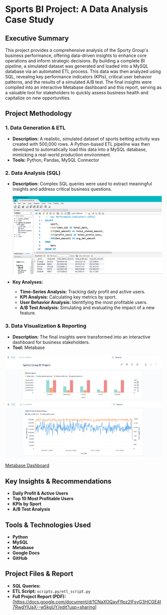 # Sports BI Project: A Data Analysis Case Study

## Executive Summary
This project provides a comprehensive analysis of the Sporty Group's business performance, offering data-driven insights to enhance core operations and inform strategic decisions. By building a complete BI pipeline, a simulated dataset was generated and loaded into a MySQL database via an automated ETL process. This data was then analyzed using SQL, revealing key performance indicators (KPIs), critical user behavior patterns, and the results of a simulated A/B test. The final insights were compiled into an interactive Metabase dashboard and this report, serving as a valuable tool for stakeholders to quickly assess business health and capitalize on new opportunities.

## Project Methodology

### 1. Data Generation & ETL
- **Description:** A realistic, simulated dataset of sports betting activity was created with 500,000 rows. A Python-based ETL pipeline was then developed to automatically load this data into a MySQL database, mimicking a real-world production environment.
- **Tools:** Python, Pandas, MySQL Connector

### 2. Data Analysis (SQL)
- **Description:** Complex SQL queries were used to extract meaningful insights and address critical business questions.

  ![alt text](screenshots/mysql_kpi.PNG)
  
- **Key Analyses:**
    - **Time-Series Analysis:** Tracking daily profit and active users.
    - **KPI Analysis:** Calculating key metrics by sport.
    - **User Behavior Analysis:** Identifying the most profitable users.
    - **A/B Test Analysis:** Simulating and evaluating the impact of a new feature.

### 3. Data Visualization & Reporting
- **Description:** The final insights were transformed into an interactive dashboard for business stakeholders.
- **Tool:** Metabase

![alt text](screenshots/kpis.PNG)
![alt text](screenshots/timeseries.PNG)

[Metabase Dashboard](http://localhost:3000/public/dashboard/3a89895e-eba0-4f99-b1e8-ec4cf18a5884)

## Key Insights & Recommendations

- **Daily Profit & Active Users**
- **Top 10 Most Profitable Users** 
- **KPIs by Sport**
- **A/B Test Analysis**

## Tools & Technologies Used
* **Python**
* **MySQL**
* **Metabase**
* **Google Docs**
* **GitHub**

## Project Files & Report
- **SQL Queries:** [](MySQL_queries)
- **ETL Script:** `scripts.py/etl_script.py`
- **Full Project Report (PDF):** [https://docs.google.com/document/d/1CNaXOQayFflpz2lFsyG3HCGE4I7RwdYlUaX--w5kgUY/edit?usp=sharing]
